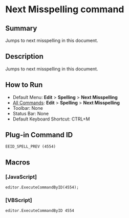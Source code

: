 # Next Misspelling command

## Summary

Jumps to next misspelling in this document.

## Description

Jumps to next misspelling in this document.

## How to Run

- Default Menu: **Edit** \> **Spelling** \> **Next Misspelling**
- [All Commands](../tools/all_commands): **Edit** \> **Spelling** \> **Next Misspelling**
- Toolbar: None
- Status Bar: None
- Default Keyboard Shortcut: CTRL+M

## Plug-in Command ID

```
EEID_SPELL_PREV (4554)```

## Macros

### \[JavaScript\]

```
editor.ExecuteCommandByID(4554);
```

### \[VBScript\]

```
editor.ExecuteCommandByID 4554
```
